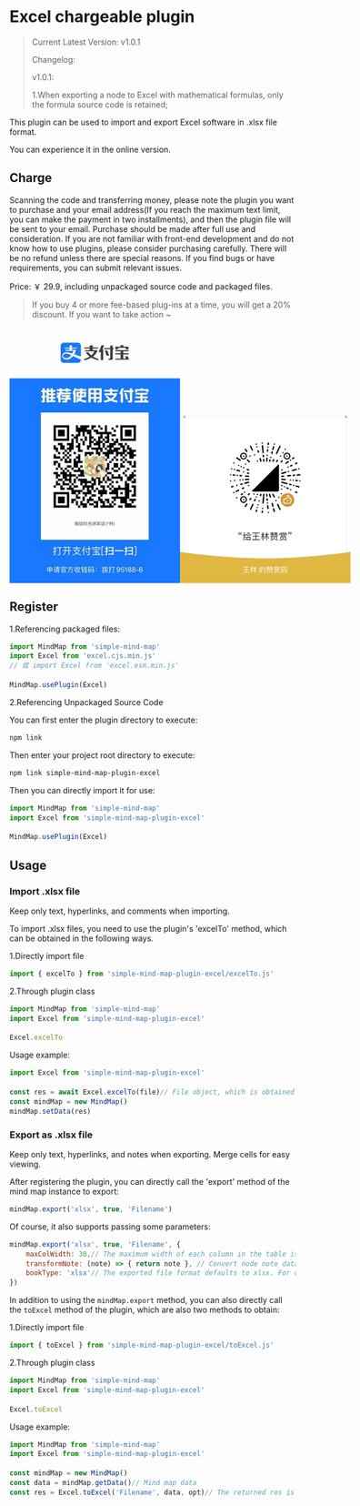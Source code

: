# Excel chargeable plugin

> Current Latest Version: v1.0.1
>
> Changelog:
>
> v1.0.1:
>
> 1.When exporting a node to Excel with mathematical formulas, only the formula source code is retained;

This plugin can be used to import and export Excel software in .xlsx file format.

You can experience it in the online version.

## Charge

Scanning the code and transferring money, please note the plugin you want to purchase and your email address(If you reach the maximum text limit, you can make the payment in two installments), and then the plugin file will be sent to your email. Purchase should be made after full use and consideration. If you are not familiar with front-end development and do not know how to use plugins, please consider purchasing carefully. There will be no refund unless there are special reasons. If you find bugs or have requirements, you can submit relevant issues.

Price: ￥ 29.9, including unpackaged source code and packaged files.

> If you buy 4 or more fee-based plug-ins at a time, you will get a 20% discount. If you want to take action ~

<p style="display:flex;align-items: flex-end;">

<img src="../../assets/img/alipay.jpg" style="width: 300px" />
<img src="../../assets/img/wechat.jpg" style="width: 300px" />

</p>

## Register

1.Referencing packaged files:

```js
import MindMap from 'simple-mind-map'
import Excel from 'excel.cjs.min.js'
// 或 import Excel from 'excel.esm.min.js'

MindMap.usePlugin(Excel)
```

2.Referencing Unpackaged Source Code

You can first enter the plugin directory to execute:

```bash
npm link
```

Then enter your project root directory to execute:

```bash
npm link simple-mind-map-plugin-excel
```

Then you can directly import it for use:

```js
import MindMap from 'simple-mind-map'
import Excel from 'simple-mind-map-plugin-excel'

MindMap.usePlugin(Excel)
```

## Usage

### Import .xlsx file

Keep only text, hyperlinks, and comments when importing.

To import .xlsx files, you need to use the plugin's 'excelTo' method, which can be obtained in the following ways.

1.Directly import file

```js
import { excelTo } from 'simple-mind-map-plugin-excel/excelTo.js'
```

2.Through plugin class

```js
import MindMap from 'simple-mind-map'
import Excel from 'simple-mind-map-plugin-excel'

Excel.excelTo
```

Usage example:

```js
import Excel from 'simple-mind-map-plugin-excel'

const res = await Excel.excelTo(file)// File object, which is obtained through <input type="file">
const mindMap = new MindMap()
mindMap.setData(res)
```

### Export as .xlsx file

Keep only text, hyperlinks, and notes when exporting. Merge cells for easy viewing.

After registering the plugin, you can directly call the 'export' method of the mind map instance to export:

```js
mindMap.export('xlsx', true, 'Filename')
```

Of course, it also supports passing some parameters:

```js
mindMap.export('xlsx', true, 'Filename', {
    maxColWidth: 30,// The maximum width of each column in the table is 30 by default, measured in characters
    transformNote: (note) => { return note }, // Convert node note data, as note data does not have any format restrictions, you may use markdown or HTML, so you can perform the conversion here and return the processed note string
    bookType: 'xlsx'// The exported file format defaults to xlsx. For other supported formats, please refer to: https://docs.sheetjs.com/docs/api/write-options#supported-output-formats。
})
```

In addition to using the `mindMap.export` method, you can also directly call the `toExcel` method of the plugin, which are also two methods to obtain:

1.Directly import file

```js
import { toExcel } from 'simple-mind-map-plugin-excel/toExcel.js'
```

2.Through plugin class

```js
import MindMap from 'simple-mind-map'
import Excel from 'simple-mind-map-plugin-excel'

Excel.toExcel
```

Usage example:

```js
import MindMap from 'simple-mind-map'
import Excel from 'simple-mind-map-plugin-excel'

const mindMap = new MindMap()
const data = mindMap.getData()// Mind map data
const res = Excel.toExcel('Filename', data, opt)// The returned res is data in the format of an ArrayBuffer
```
